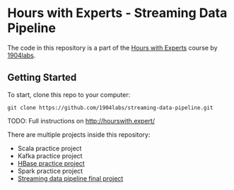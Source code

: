 # Hours with Experts - Streaming Data Pipeline

The code in this repository is a part of the [Hours with Experts](https://1904labs.com/our-culture/community/hours-with-experts/) course by [1904labs](https://1904labs.com/).

## Getting Started

To start, clone this repo to your computer:

```
git clone https://github.com/1904labs/streaming-data-pipeline.git
```

TODO: Full instructions on http://hourswith.expert/

There are multiple projects inside this repository:

 - Scala practice project
 - Kafka practice project
 - [HBase practice project](./hbase-hello-world)
 - Spark practice project
 - [Streaming data pipeline final project](./streaming-data-pipeline)